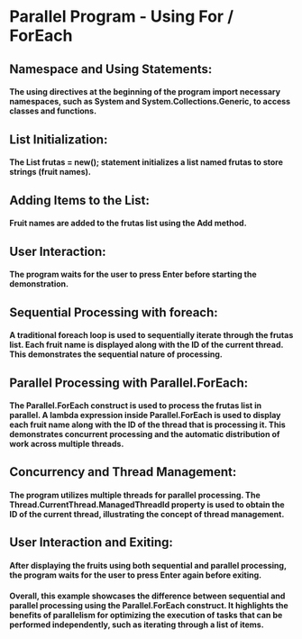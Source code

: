 # Parallel Program - Using For / ForEach

## Namespace and Using Statements:
#### The using directives at the beginning of the program import necessary namespaces, such as System and System.Collections.Generic, to access classes and functions.

## List Initialization:
#### The List<string> frutas = new(); statement initializes a list named frutas to store strings (fruit names).

## Adding Items to the List:
#### Fruit names are added to the frutas list using the Add method.

## User Interaction:
#### The program waits for the user to press Enter before starting the demonstration.

## Sequential Processing with foreach:
#### A traditional foreach loop is used to sequentially iterate through the frutas list. Each fruit name is displayed along with the ID of the current thread. This demonstrates the sequential nature of processing.

## Parallel Processing with Parallel.ForEach:
#### The Parallel.ForEach construct is used to process the frutas list in parallel. A lambda expression inside Parallel.ForEach is used to display each fruit name along with the ID of the thread that is processing it. This demonstrates concurrent processing and the automatic distribution of work across multiple threads.

## Concurrency and Thread Management:
#### The program utilizes multiple threads for parallel processing. The Thread.CurrentThread.ManagedThreadId property is used to obtain the ID of the current thread, illustrating the concept of thread management.

## User Interaction and Exiting:
#### After displaying the fruits using both sequential and parallel processing, the program waits for the user to press Enter again before exiting.

#### Overall, this example showcases the difference between sequential and parallel processing using the Parallel.ForEach construct. It highlights the benefits of parallelism for optimizing the execution of tasks that can be performed independently, such as iterating through a list of items.
